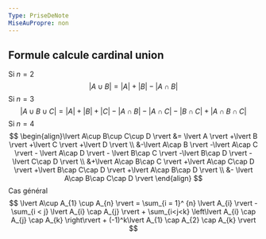 ```yaml
---
Type: PriseDeNote
MiseAuPropre: non
---
```


## Formule calcule cardinal union
Si $n = 2$
$$
|A\cup B| = |A| + |B| - |A \cap B|
$$
Si $n = 3$
$$
|A \cup B \cup C| = |A| + |B| + |C| - |A \cap B| - |A \cap C| - |B \cap C| + |A \cap B \cap C|
$$
Si $n = 4$
$$
\begin{align}\lvert A\cup B\cup C\cup D \rvert &= \lvert A \rvert +\lvert B \rvert +\lvert C \rvert +\lvert D \rvert \\
&-\lvert A\cap B \rvert -\lvert A\cap C \rvert - \lvert A\cap D \rvert - \lvert B\cap C \rvert -\lvert B\cap D \rvert - \lvert C\cap D \rvert  \\
&+\lvert A\cap B\cap C \rvert +\lvert A\cap C\cap D \rvert +\lvert B\cap C\cap D \rvert +\lvert A\cap B\cap D \rvert  \\
&- \lvert A\cap B\cap C\cap D \rvert \end{align}
$$
Cas général
$$
\lvert A\cup A_{1} \cup A_{n} \rvert = \sum_{i = 1}^ {n} \lvert A_{i} \rvert - \sum_{i < j} \lvert A_{i} \cap A_{j}  \rvert + \sum_{i<j<k} \left\lvert  A_{i} \cap A_{j} \cap A_{k} \right\rvert + (-1)^k\lvert A_{1} \cap A_{2} \cap A_{k} \rvert   
$$

